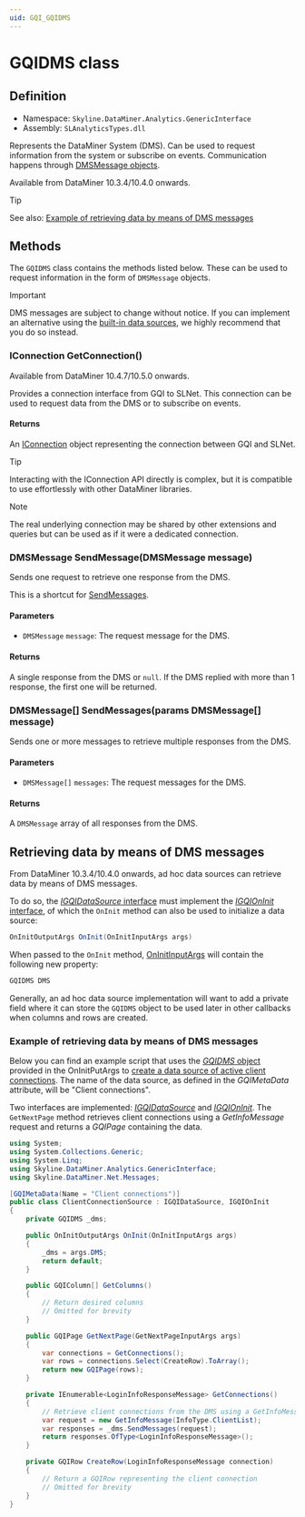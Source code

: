 ```yaml
---
uid: GQI_GQIDMS
---
```


# GQIDMS class

## Definition

- Namespace: `Skyline.DataMiner.Analytics.GenericInterface`
- Assembly: `SLAnalyticsTypes.dll`

Represents the DataMiner System (DMS). Can be used to request information from the system or subscribe on events. Communication happens through [DMSMessage objects](xref:Skyline.DataMiner.Net.Messages).

Available from DataMiner 10.3.4/10.4.0 onwards.<!-- RN 35701 -->

> [!TIP]
> See also: [Example of retrieving data by means of DMS messages](#example-of-retrieving-data-by-means-of-dms-messages)

## Methods

The `GQIDMS` class contains the methods listed below. These can be used to request information in the form of `DMSMessage` objects.

> [!IMPORTANT]
> DMS messages are subject to change without notice. If you can implement an alternative using the [built-in data sources](xref:Query_data_sources), we highly recommend that you do so instead.

### IConnection GetConnection()

Available from DataMiner 10.4.7/10.5.0 onwards.<!-- RN39489 -->

Provides a connection interface from GQI to SLNet. This connection can be used to request data from the DMS or to subscribe on events.

#### Returns

An [IConnection](xref:Skyline.DataMiner.Net.IConnection) object representing the connection between GQI and SLNet.

> [!TIP]
> Interacting with the IConnection API directly is complex, but it is compatible to use effortlessly with other DataMiner libraries.

> [!NOTE]
> The real underlying connection may be shared by other extensions and queries but can be used as if it were a dedicated connection.

### DMSMessage SendMessage(DMSMessage message)

Sends one request to retrieve one response from the DMS.

This is a shortcut for [SendMessages](#dmsmessage-sendmessagesparams-dmsmessage-message).

#### Parameters

- `DMSMessage` `message`: The request message for the DMS.

#### Returns

A single response from the DMS or `null`. If the DMS replied with more than 1 response, the first one will be returned.

### DMSMessage[] SendMessages(params DMSMessage[] message)

Sends one or more messages to retrieve multiple responses from the DMS.

#### Parameters

- `DMSMessage[]` `messages`: The request messages for the DMS.

#### Returns

A `DMSMessage` array of all responses from the DMS.

## Retrieving data by means of DMS messages

From DataMiner 10.3.4/10.4.0 onwards, ad hoc data sources can retrieve data by means of DMS messages. <!-- RN 35701 -->

To do so, the [*IGQIDataSource* interface](xref:GQI_IGQIDataSource) must implement the [*IGQIOnInit* interface](xref:GQI_IGQIOnInit), of which the `OnInit` method can also be used to initialize a data source:

```csharp
OnInitOutputArgs OnInit(OnInitInputArgs args)
```

When passed to the `OnInit` method, [OnInitInputArgs](xref:GQI_OnInitInputArgs) will contain the following new property:

```csharp
GQIDMS DMS
```

Generally, an ad hoc data source implementation will want to add a private field where it can store the `GQIDMS` object to be used later in other callbacks when columns and rows are created.

### Example of retrieving data by means of DMS messages

Below you can find an example script that uses the [*GQIDMS* object](xref:GQI_GQIDMS) provided in the OnInitPutArgs to [create a data source of active client connections](#retrieving-data-by-means-of-dms-messages). The name of the data source, as defined in the *GQIMetaData* attribute, will be "Client connections".

Two interfaces are implemented: [*IGQIDataSource*](xref:GQI_IGQIDataSource) and [*IGQIOnInit*](xref:GQI_IGQIOnInit). The `GetNextPage` method retrieves client connections using a *GetInfoMessage* request and returns a *GQIPage* containing the data.

```csharp
using System;
using System.Collections.Generic;
using System.Linq;
using Skyline.DataMiner.Analytics.GenericInterface;
using Skyline.DataMiner.Net.Messages;

[GQIMetaData(Name = "Client connections")]
public class ClientConnectionSource : IGQIDataSource, IGQIOnInit
{
    private GQIDMS _dms;

    public OnInitOutputArgs OnInit(OnInitInputArgs args)
    {
        _dms = args.DMS;
        return default;
    }

    public GQIColumn[] GetColumns()
    {
        // Return desired columns
        // Omitted for brevity
    }

    public GQIPage GetNextPage(GetNextPageInputArgs args)
    {
        var connections = GetConnections();
        var rows = connections.Select(CreateRow).ToArray();
        return new GQIPage(rows);
    }

    private IEnumerable<LoginInfoResponseMessage> GetConnections()
    {
        // Retrieve client connections from the DMS using a GetInfoMessage request
        var request = new GetInfoMessage(InfoType.ClientList);
        var responses = _dms.SendMessages(request);
        return responses.OfType<LoginInfoResponseMessage>();
    }

    private GQIRow CreateRow(LoginInfoResponseMessage connection)
    {
        // Return a GQIRow representing the client connection
        // Omitted for brevity
    }
}
```
